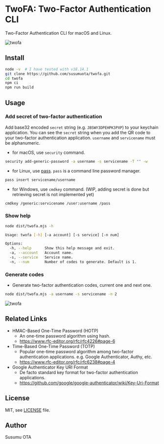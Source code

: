 # TwoFA: Two-Factor Authentication CLI

Two-Factor Authentication CLI for macOS and Linux.

![twofa](https://user-images.githubusercontent.com/1632335/220855756-ab67ebb0-68a3-49cf-ac8d-709985a178e3.png)

## Install

```sh
node -v  # I have tested with v18.14.1
git clone https://github.com/susumuota/twofa.git
cd twofa
npm ci
npm run build
```

## Usage

### Add secret of two-factor authentication

Add base32 encoded `secret` string (e.g. `JBSWY3DPEHPK3PXP`) to your keychain application. You can see the `secret` string when you add the QR code to your two-factor authentication application. `username` and `servicename` must be alphanumeric.

- for macOS, use `security` command.

```sh
security add-generic-password -a username -s servicename -T "" -w
```

- for Linux, use [pass](https://www.passwordstore.org/). `pass` is a command line password manager.

```sh
pass insert servicename/username
```

- for Windows, use `cmdkey` command. (WIP, adding secret is done but retrieving secret is not implemented yet)

```sh
cmdkey /generic:servicename /user:username /pass
```

### Show help

```sh
node dist/twofa.mjs -h

Usage: twofa [-h] [-a account] [-s service] [-n num]

Options:
  -h, --help      Show this help message and exit.
  -a, --account   Account name.
  -s, --service   Service name.
  -n, --num       Number of codes to generate. Default is 1.
```

### Generate codes

- Generate two-factor authentication codes, current one and next one.

```sh
node dist/twofa.mjs -a username -s servicename -n 2
```

![twofa](https://user-images.githubusercontent.com/1632335/220855756-ab67ebb0-68a3-49cf-ac8d-709985a178e3.png)

## Related Links

- HMAC-Based One-Time Password (HOTP)
  - An one-time password algorithm using hash.
  - https://www.rfc-editor.org/rfc/rfc4226#page-6
- Time-Based One-Time Password (TOTP)
  - Popular one-time password algorithm among two-factor authentication applications. e.g. Google Authenticator, Authy, etc.
  - https://www.rfc-editor.org/rfc/rfc6238#page-4
- Google Authenticator Key URI Format
  - De facto standard key format for two-factor authentication applications.
  - https://github.com/google/google-authenticator/wiki/Key-Uri-Format


## License

MIT, see [LICENSE](LICENSE) file.

## Author

Susumu OTA
